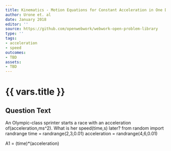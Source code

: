 ```yaml
---
title: Kinematics - Motion Equations for Constant Acceleration in One Dimension
author: Urone et. al
date: January 2018
editor: ''
source: https://github.com/openwebwork/webwork-open-problem-library
type: ''
tags:
- acceleration
- speed
outcomes:
- TBD
assets:
- TBD
---
```

# {{ vars.title }}

## Question Text

An Olympic-class sprinter starts a race with an acceleration of(acceleration,ms^2). What is her speed(time,s) later? 
from random import randrange
time = randrange(2,3,0.01)
acceleration = randrange(4,6,0.01)

A1 = (time)*(acceleration)